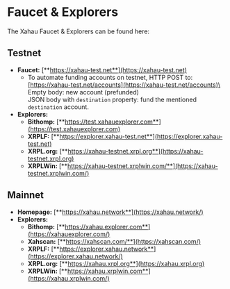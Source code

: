 # Faucet & Explorers

The Xahau Faucet & Explorers can be found here:

## Testnet

* **Faucet:** [**https://xahau-test.net**](https://xahau-test.net)
  * To automate funding accounts on testnet, HTTP POST to:\
    [https://xahau-test.net/accounts](https://xahau-test.net/accounts)\
    Empty body: new account (prefunded)\
    JSON body with `destination` property: fund the mentioned `destination` account.
* **Explorers:**
  * **Bithomp:** [**https://test.xahauexplorer.com**](https://test.xahauexplorer.com)
  * **XRPLF:** [**https://explorer.xahau-test.net**](https://explorer.xahau-test.net)
  * **XRPL.org:** [**https://xahau-testnet.xrpl.org**](https://xahau-testnet.xrpl.org)
  * **XRPLWin:** [**https://xahau-testnet.xrplwin.com/**](https://xahau-testnet.xrplwin.com/)

## Mainnet

* **Homepage:** [**https://xahau.network**](https://xahau.network/)
* **Explorers:**
  * **Bithomp:** [**https://xahau.explorer.com**](https://xahauexplorer.com/)
  * **Xahscan:** [**https://xahscan.com/**](https://xahscan.com/)
  * **XRPLF:** [**https://explorer.xahau.network**](https://explorer.xahau.network/)
  * **XRPL.org:** [**https://xahau.xrpl.org**](https://xahau.xrpl.org)
  * **XRPLWin:** [**https://xahau.xrplwin.com**](https://xahau.xrplwin.com/)
